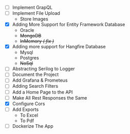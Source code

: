 - [ ] Implement GrapQL
- [ ] Implement File Upload
  - Store Images
- [x] Adding More Support for Entity Framework Database
  - Oracle
  - ~~MongoDB~~
  - ~~InMemory _( fix )_~~
- [x] Adding more support for Hangfire Database
  - Mysql
  - Postgres
  - ~~NoSql~~
- [ ] Abstracting Serilog to Logger
- [ ] Document the Project
- [ ] Add Grafana & Prometeus
- [ ] Adding Search Filters
- [ ] Add a Home Page to the API
- [ ] Make All Rest Responses the Same
- [x] Configure Cors
- [ ] Add Exports
  - To Excel
  - To Pdf
- [ ] Dockerize The App
